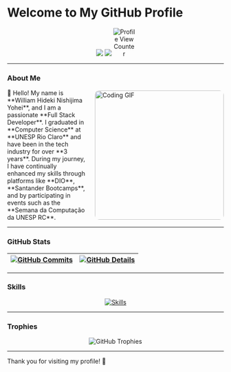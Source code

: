 # Welcome to My GitHub Profile

<div align="center">
  <a href="https://www.linkedin.com/in/william-hideki-nishijima-yohei-a60a5b226/" target="_blank"><img src="https://img.shields.io/badge/-LinkedIn-%230077B5?style=for-the-badge&logo=linkedin&logoColor=white" target="_blank"></a>
  <a href="mailto:williamhnyohei@gmail.com"><img src="https://img.shields.io/badge/-Gmail-%23333?style=for-the-badge&logo=gmail&logoColor=white" target="_blank"></a>
  <img src="https://komarev.com/ghpvc/?username=williamhnyohei" alt="Profile View Counter" style="max-width: 10%; height: auto;"/>
</div>

---

### About Me

<div style="display: flex; justify-content: space-between; align-items: center; gap: 20px">
  <div>
    👋 Hello! My name is **William Hideki Nishijima Yohei**, and I am a passionate **Full Stack Developer**. I graduated in **Computer Science** at **UNESP Rio Claro** and have been in the tech industry for over **3 years**. During my journey, I have continually enhanced my skills through platforms like **DIO**, **Santander Bootcamps**, and by participating in events such as the **Semana da Computação da UNESP RC**.
  </div>
  <div>
    <img src="https://media.giphy.com/media/qgQUggAC3Pfv687qPC/giphy.gif" alt="Coding GIF" width="300" style="border-radius: 10px;"/>
  </div>
</div>


---

### GitHub Stats

<div align="center">

| [![GitHub Commits](http://github-profile-summary-cards.vercel.app/api/cards/productive-time?username=williamhnyohei&theme=dracula&utcOffset=-3)](https://github.com/vn7n24fzkq/github-profile-summary-cards) | [![GitHub Details](http://github-profile-summary-cards.vercel.app/api/cards/profile-details?username=williamhnyohei&theme=dracula)](https://github.com/vn7n24fzkq/github-profile-summary-cards) |
| ----------- | ----------- |

</div>

---

### Skills

<div align="center">
  <a href="https://skillicons.dev">
    <img src="https://skillicons.dev/icons?i=git,vscode,javascript,typescript,css,html,react,angular,vue,tailwind,sass,nodejs,nuxtjs,express,docker,figma,jest,linux,postman,bootstrap,mongodb,firebase,postgres,aws,c,py,flutter,regex,java,eclipse" alt="Skills"/>
  </a>
</div>

---

### Trophies

<div align="center">
  <img src="https://github-profile-trophy.vercel.app/?username=williamhnyohei&row=1&column=6&theme=dracula&margin-w=15&margin-h=15" alt="GitHub Trophies"/>
</div>

---

Thank you for visiting my profile! 🚀
